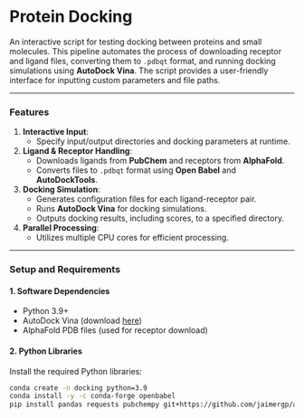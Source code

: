 # Protein Docking
An interactive script for testing docking between proteins and small molecules. This pipeline automates the process of downloading receptor and ligand files, converting them to `.pdbqt` format, and running docking simulations using **AutoDock Vina**. The script provides a user-friendly interface for inputting custom parameters and file paths.

---

### Features
1. **Interactive Input**: 
   - Specify input/output directories and docking parameters at runtime.
2. **Ligand & Receptor Handling**:
   - Downloads ligands from **PubChem** and receptors from **AlphaFold**.
   - Converts files to `.pdbqt` format using **Open Babel** and **AutoDockTools**.
3. **Docking Simulation**:
   - Generates configuration files for each ligand-receptor pair.
   - Runs **AutoDock Vina** for docking simulations.
   - Outputs docking results, including scores, to a specified directory.
4. **Parallel Processing**:
   - Utilizes multiple CPU cores for efficient processing.

---

### Setup and Requirements

#### 1. Software Dependencies
- Python 3.9+
- AutoDock Vina (download [here](http://vina.scripps.edu/))
- AlphaFold PDB files (used for receptor download)

#### 2. Python Libraries
Install the required Python libraries:
```bash
conda create -n docking python=3.9
conda install -y -c conda-forge openbabel
pip install pandas requests pubchempy git+https://github.com/jaimergp/autodocktools-prepare-py3k.git